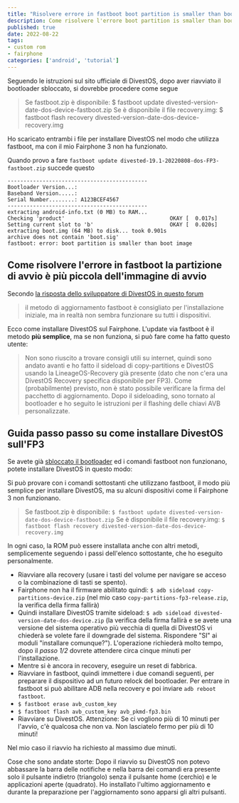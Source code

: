 ```yaml
---
title: "Risolvere errore in fastboot boot partition is smaller than boot image mentre si installa DivestOS sul Fairphone 3"
description: Come risolvere l'errore boot partition is smaller than boot image in fastboot sul Fairphone 3 mentre si installa DivestOS
published: true
date: 2022-08-22
tags:
- custom rom
- fairphone
categories: ['android', 'tutorial']
---
```


Seguendo le istruzioni sul sito ufficiale di DivestOS, dopo aver riavviato il bootloader sbloccato, si dovrebbe procedere come segue 

> Se fastboot.zip è disponibile: $ fastboot update divested-version-date-dos-device-fastboot.zip
> Se è disponibile il file recovery.img: $ fastboot flash recovery divested-version-date-dos-device-recovery.img

Ho scaricato entrambi i file per installare DivestOS nel modo che utilizza fastboot, ma con il mio Fairphone 3 non ha funzionato.

Quando provo a fare `fastboot update divested-19.1-20220808-dos-FP3-fastboot.zip` succede questo
```shell
--------------------------------------------
Bootloader Version...: 
Baseband Version.....: 
Serial Number........: A123BCEF4567
--------------------------------------------
extracting android-info.txt (0 MB) to RAM...
Checking 'product'                                 OKAY [  0.017s]
Setting current slot to 'b'                        OKAY [  0.020s]
extracting boot.img (64 MB) to disk... took 0.901s
archive does not contain 'boot.sig'
fastboot: error: boot partition is smaller than boot image
```

## Come risolvere l'errore in fastboot la partizione di avvio è più piccola dell'immagine di avvio

Secondo [la risposta dello sviluppatore di DivestOS in questo forum](https://forum.f-droid.org/t/divestos-long-term-device-support-with-enhanced-privacy-and-security/10105/759) 

> il metodo di aggiornamento fastboot è consigliato per l'installazione iniziale, ma in realtà non sembra funzionare su tutti i dispositivi.

Ecco come installare DivestOS sul Fairphone. L'update via fastboot è il metodo **più semplice**, ma se non funziona, si può fare come ha fatto questo utente:

> Non sono riuscito a trovare consigli utili su internet, quindi sono andato avanti e ho fatto il sideload di copy-partitions e DivestOS usando la LineageOS-Recovery già presente (dato che non c'era una DivestOS Recovery specifica disponibile per FP3). Come (probabilmente) previsto, non è stato possibile verificare la firma del pacchetto di aggiornamento.
> Dopo il sideloading, sono tornato al bootloader e ho seguito le istruzioni per il flashing delle chiavi AVB personalizzate.

## Guida passo passo su come installare DivestOS sull'FP3

Se avete già [sbloccato il bootloader](https://support.fairphone.com/hc/en-us/articles/360048646311-FP3-Manage-the-bootloader) ed i comandi fastboot non funzionano, potete installare DivestOS in questo modo:

Si può provare con i comandi sottostanti che utilizzano fastboot, il modo più semplice per installare DivestOS, ma su alcuni dispositivi come il Fairphone 3 non funzionano.

> Se fastboot.zip è disponibile: `$ fastboot update divested-version-date-dos-device-fastboot.zip`
> Se è disponibile il file recovery.img: `$ fastboot flash recovery divested-version-date-dos-device-recovery.img`

In ogni caso, la ROM può essere installata anche con altri metodi, semplicemente seguendo i passi dell'elenco sottostante, che ho eseguito personalmente.

* Riavviare alla recovery (usare i tasti del volume per navigare se acceso o la combinazione di tasti se spento).
* Fairphone non ha il firmware abilitato quindi: `$ adb sideload copy-partitions-device.zip` (nel mio caso `copy-partitions-fp3-release.zip`, la verifica della firma fallirà)
* Quindi installare DivestOS tramite sideload:  `$ adb sideload divested-version-date-dos-device.zip` (la verifica della firma fallirà e se avete una versione del sistema operativo più vecchia di quella di DivestOS vi chiederà se volete fare il downgrade del sistema. Rispondere "SI" ai moduli "installare comunque?"). L'operazione richiederà molto tempo, dopo il _passo 1/2_ dovrete attendere circa cinque minuti per l'installazione.
* Mentre si è ancora in recovery, eseguire un reset di fabbrica.
* Riavviare in fastboot, quindi immettere i due comandi seguenti, per preparare il dispositivo ad un futuro relock del bootloader. Per entrare in fastboot si può abilitare ADB nella recovery e poi inviare `adb reboot fastboot`. 
* `$ fastboot erase avb_custom_key`
* `$ fastboot flash avb_custom_key avb_pkmd-fp3.bin`
* Riavviare su DivestOS. Attenzione: Se ci vogliono più di 10 minuti per l'avvio, c'è qualcosa che non va. Non lasciatelo fermo per più di 10 minuti! 

Nel mio caso il riavvio ha richiesto al massimo due minuti.

Cose che sono andate storte: Dopo il riavvio su DivestOS non potevo abbassare la barra delle notifiche e nella barra dei comandi era presente solo il pulsante indietro (triangolo) senza il pulsante home (cerchio) e le applicazioni aperte (quadrato). Ho installato l'ultimo aggiornamento e durante la preparazione per l'aggiornamento sono apparsi gli altri pulsanti.